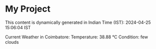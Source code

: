 # My Project

This content is dynamically generated in Indian Time (IST): 2024-04-25 15:06:04 IST


Current Weather in Coimbatore:
Temperature: 38.88 °C
Condition: few clouds
